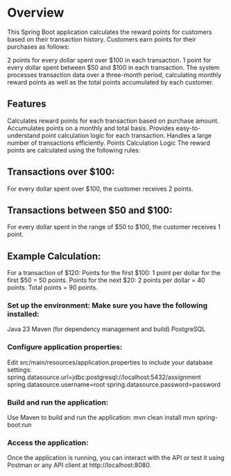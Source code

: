 # Overview

This Spring Boot application calculates the reward points for customers based on their transaction history. Customers
earn points for their purchases as follows:

2 points for every dollar spent over $100 in each transaction.
1 point for every dollar spent between $50 and $100 in each transaction.
The system processes transaction data over a three-month period, calculating monthly reward points as well as the total
points accumulated by each customer.

## Features

Calculates reward points for each transaction based on purchase amount.
Accumulates points on a monthly and total basis.
Provides easy-to-understand point calculation logic for each transaction.
Handles a large number of transactions efficiently.
Points Calculation Logic
The reward points are calculated using the following rules:

## Transactions over $100:

For every dollar spent over $100, the customer receives 2 points.

## Transactions between $50 and $100:

For every dollar spent in the range of $50 to $100, the customer receives 1 point.

## Example Calculation:

For a transaction of $120:
Points for the first $100: 1 point per dollar for the first $50 = 50 points.
Points for the next $20: 2 points per dollar = 40 points.
Total points = 90 points.

### Set up the environment: Make sure you have the following installed:

Java 23
Maven (for dependency management and build)
PostgreSQL

### Configure application properties:

Edit src/main/resources/application.properties to include your database settings:
spring.datasource.url=jdbc:postgresql://localhost:5432/assignment
spring.datasource.username=root
spring.datasource.password=password

### Build and run the application:

Use Maven to build and run the application:
mvn clean install
mvn spring-boot:run

### Access the application:

Once the application is running, you can interact with the API or test it using Postman or any API client
at http://localhost:8080.